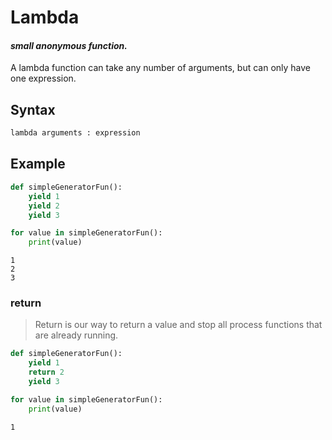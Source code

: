 # Lambda
#### _small anonymous function._

A lambda function can take any number of arguments, but can only have one expression.

## Syntax

```bash
lambda arguments : expression

```

## Example

```python 
def simpleGeneratorFun():
    yield 1
    yield 2
    yield 3

for value in simpleGeneratorFun(): 
    print(value)

```
```output
1
2
3
```


### return


> Return is our way to return a value and stop all process functions that are already running.




```python 
def simpleGeneratorFun():
    yield 1
    return 2
    yield 3

for value in simpleGeneratorFun(): 
    print(value)

```
```output
1
```
